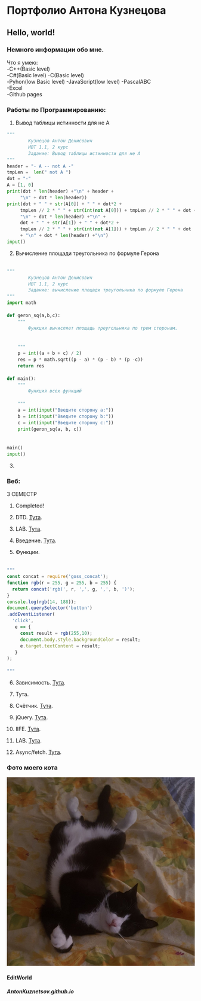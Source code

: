 # Портфолио Антона Кузнецова
## Hello, world!
### Немного информации обо мне.
Что я умею:  
-C++(Basic level)  
-С#(Basic level)
-С(Basic level)  
-Pyhon(low Basic level)
-JavaScript(low level)
-PascalABC  
-Excel  
-Github pages  
### Работы по Программированию:
1. Вывод таблицы истинности для не A   

```Python  
"""
		Кузнецов Антон Денисович 
		ИВТ 1.1, 2 курс
		Задание: Вывод таблицы истинности для не A  
"""
header = "- A -- not A -"
tmpLen =  len(" not A ")
dot = "-"
A = [1, 0]
print(dot * len(header) +"\n" + header + 
     "\n" + dot * len(header))
print(dot + " " + str(A[0]) + " " + dot*2 +
	 tmpLen // 2 * " " + str(int(not A[0])) + tmpLen // 2 * " " + dot +
	 "\n" + dot * len(header) +"\n" +
	 dot + " " + str(A[1]) + " " + dot*2 +
	 tmpLen // 2 * " " + str(int(not A[1])) + tmpLen // 2 * " " + dot 
	 + "\n" + dot * len(header) +"\n")
input()  

```

2. Вычисление площади треугольника по формуле Герона

```Python  

"""
		Кузнецов Антон Денисович 
		ИВТ 1.1, 2 курс
		Задание: вычисление площади треугольника по формуле Герона
"""
import math

def geron_sq(a,b,c):
	"""
		Функция вычисляет площадь треугольника по трем сторонам.


	"""
	p = int((a + b + c) / 2)
	res = p * math.sqrt((p - a) * (p - b) * (p -c))
	return res

def main():
	"""
		Функция всех функций
		
	"""
	a = int(input("Введите сторону a:"))
	b = int(input("Введите сторону b:"))
	c = int(input("Введите сторону c:"))
	print(geron_sq(a, b, c))


main()
input()  

```
3.

### Веб:
3 СЕМЕСТР

1) Completed!

2) DTD.
[Тута](https://github.com/Fourwqw/AntonKuznetsov.github.io/tree/master/part2).

3) LAB.
[Тута](https://github.com/Fourwqw/AntonKuznetsov.github.io/tree/master/part2).

4) Введение.
[Тута](https://kodaktor.ru/task_18c81).

5) Функции. 

```JavaScript 

"""
const concat = require('goss_concat');
function rgb(r = 255, g = 255, b = 255) {
  return concat('rgb(', r, ',', g, ',', b, ')');
}
console.log(rgb(14, 188)); 
document.querySelector('button')
.addEventListener(
  'click',
   e => {
     const result = rgb(255,10);
     document.body.style.backgroundColor = result;
     e.target.textContent = result; 
   }
);

"""

```
6) Зависимость.
[Тута](https://kodaktor.ru/task_func_8589b).

7) Тута.

8) Счётчик.
[Тута](https://kodaktor.ru/2c4cefb_bbbd4).

9) jQuery.
[Тута](https://kodaktor.ru/zzzzzzz_376d7).

10) IIFE.
[Тута](https://kodaktor.ru/16102018_8cd7e).

11) LAB.
[Тута](https://kodaktor.ru/08fd736_140f4).

12) Async/fetch. 
[Тута](https://kodaktor.ru/13112018_04372).

### Фото моего кота
![MyCat](руби.jpg "Mimimi")
#### EditWorld
##### AntonKuznetsov.github.io
